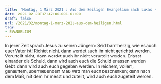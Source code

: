 ```yaml
---
title: 'Montag, 1 März 2021 : Aus dem Heiligen Evangelium nach Lukas - Lk 6,36-38.'
date: 2021-02-28T17:47:00.001+01:00
draft: false
url: /2021/02/montag-1-marz-2021-aus-dem-heiligen.html
tags: 
- EVANGELIUM
---
```


In jener Zeit sprach Jesus zu seinen Jüngern: Seid barmherzig, wie es auch euer Vater ist! Richtet nicht, dann werdet auch ihr nicht gerichtet werden. Verurteilt nicht, dann werdet auch ihr nicht verurteilt werden. Erlasst einander die Schuld, dann wird auch euch die Schuld erlassen werden. Gebt, dann wird auch euch gegeben werden. In reichem, vollem, gehäuftem, überfließendem Maß wird man euch beschenken; denn nach dem Maß, mit dem ihr messt und zuteilt, wird auch euch zugeteilt werden.